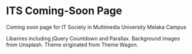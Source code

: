 # ITS Coming-Soon Page

Coming soon page for IT Society in Multimedia University Melaka Campus

Libarires including jQuery Countdown and Parallax.
Background images from Unsplash.
Theme originated from Theme Wagon.
